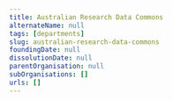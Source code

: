 ```yaml
---
title: Australian Research Data Commons
alternateName: null
tags: [departments]
slug: australian-research-data-commons
foundingDate: null
dissolutionDate: null
parentOrganisation: null
subOrganisations: []
urls: []
---
```


